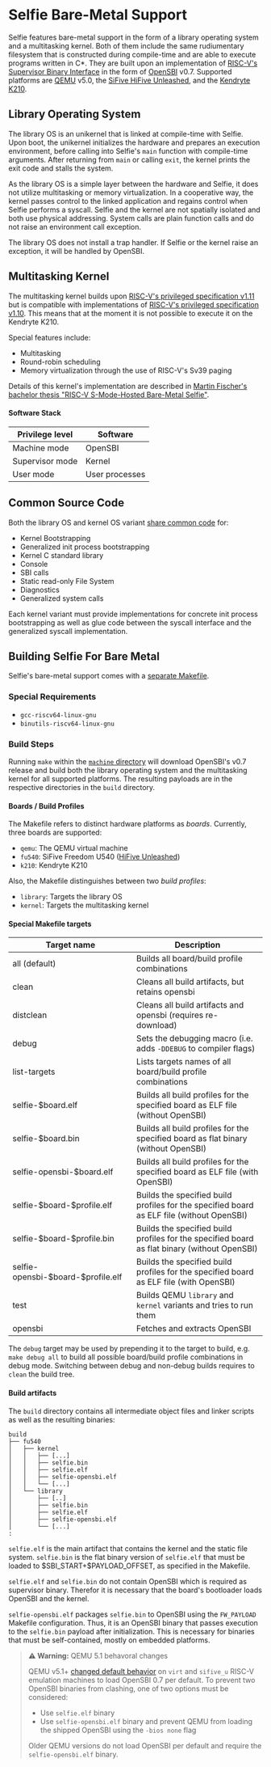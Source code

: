 # Selfie Bare-Metal Support

Selfie features bare-metal support in the form of a library operating system and a multitasking kernel. Both of them include the same rudiumentary filesystem that is constructed during compile-time and are able to execute programs written in C\*. They are built upon an implementation of [RISC-V's Supervisor Binary Interface](https://github.com/riscv/riscv-sbi-doc/) in the form of [OpenSBI](https://github.com/riscv/opensbi/) v0.7. Supported platforms are [QEMU](https://www.qemu.org/) v5.0, the [SiFive HiFive Unleashed](https://www.sifive.com/boards/hifive-unleashed), and the [Kendryte K210](https://canaan.io/product/kendryteai).

## Library Operating System

The library OS is an unikernel that is linked at compile-time with Selfie. Upon boot, the unikernel initializes the hardware and prepares an execution environment, before calling into Selfie's `main` function with compile-time arguments. After returning from `main` or calling `exit`, the kernel prints the exit code and stalls the system.

As the library OS is a simple layer between the hardware and Selfie, it does not utilize multitasking or memory virtualization. In a cooperative way, the kernel passes control to the linked application and regains control when Selfie performs a syscall. Selfie and the kernel are not spatially isolated  and both use physical addressing. System calls are plain function calls and do not raise an environment call exception.

The library OS does not install a trap handler. If Selfie or the kernel raise an exception, it will be handled by OpenSBI.

## Multitasking Kernel

The multitasking kernel builds upon [RISC-V's privileged specification v1.11](https://riscv.org//wp-content/uploads/2019/08/riscv-privileged-20190608-1.pdf) but is compatible with implementations of [RISC-V's privileged specification v1.10](https://riscv.org//wp-content/uploads/2017/05/riscv-privileged-v1.10.pdf). This means that at the moment it is not possible to execute it on the Kendryte K210.

Special features include:
* Multitasking
* Round-robin scheduling
* Memory virtualization through the use of RISC-V's Sv39 paging

Details of this kernel's implementation are described in [Martin Fischer's bachelor thesis "RISC-V S-Mode-Hosted Bare-Metal Selfie"](../theses#risc-v-s-mode-hosted-bare-metal-selfie-by-martin-fischer-university-of-salzburg-austria-2020-pdf-release).

#### Software Stack

| Privilege level | Software       |
| --------------- | -------------- |
| Machine mode    | OpenSBI        |
| Supervisor mode | Kernel         |
| User mode       | User processes |

## Common Source Code

Both the library OS and kernel OS variant [share common code](./Makefile#L24) for:
- Kernel Bootstrapping
- Generalized init process bootstrapping
- Kernel C standard library
- Console
- SBI calls
- Static read-only File System
- Diagnostics
- Generalized system calls

Each kernel variant must provide implementations for concrete init process bootstrapping as well as glue code between the syscall interface and the generalized syscall implementation.

## Building Selfie For Bare Metal

Selfie's bare-metal support comes with a [separate Makefile](Makefile).

### Special Requirements

* `gcc-riscv64-linux-gnu`
* `binutils-riscv64-linux-gnu`

### Build Steps

Running `make` within the [`machine` directory](.) will download OpenSBI's v0.7 release and build both the library operating system and the multitasking kernel for all supported platforms. The resulting payloads are in the respective directories in the `build` directory.

#### Boards / Build Profiles

The Makefile refers to distinct hardware platforms as _boards_. Currently, three boards are supported:
- `qemu`: The QEMU virtual machine
- `fu540`: SiFive Freedom U540 ([HiFive Unleashed](https://www.sifive.com/boards/hifive-unleashed))
- `k210`: Kendryte K210

Also, the Makefile distinguishes between two _build profiles_:
- `library`: Targets the library OS
- `kernel`: Targets the multitasking kernel

#### Special Makefile targets

| **Target name**                      | **Description**                                                                              |
|--------------------------------------|----------------------------------------------------------------------------------------------|
| all (default)                        | Builds all board/build profile combinations                                                  |
| clean                                | Cleans all build artifacts, but retains opensbi                                              |
| distclean                            | Cleans all build artifacts and opensbi (requires re-download)                                |
| debug                                | Sets the debugging macro (i.e. adds `-DDEBUG` to compiler flags)                             |
| list-targets                         | Lists targets names of all board/build profile combinations                                  |
| selfie-\$board.elf                   | Builds all build profiles for the specified board as ELF file (without OpenSBI)              |
| selfie-\$board.bin                   | Builds all build profiles for the specified board as flat binary (without OpenSBI)           |
| selfie-opensbi-\$board.elf           | Builds all build profiles for the specified board as ELF file (with OpenSBI)                 |
| selfie-\$board-\$profile.elf         | Builds the specified build profiles for the specified board as ELF file (without OpenSBI)    |
| selfie-\$board-\$profile.bin         | Builds the specified build profiles for the specified board as flat binary (without OpenSBI) |
| selfie-opensbi-\$board-\$profile.elf | Builds the specified build profiles for the specified board as ELF file (with OpenSBI)       |
| test                                 | Builds QEMU `library` and `kernel` variants and tries to run them                            |
| opensbi                              | Fetches and extracts OpenSBI                                                                 |

The `debug` target may be used by prepending it to the target to build, e.g. `make debug all` to build all possible board/build profile combinations in debug mode. Switching between debug and non-debug builds requires to `clean` the build tree.

#### Build artifacts

The `build` directory contains all intermediate object files and linker scripts as well as the resulting binaries:

```
build
├── fu540
│   ├── kernel
│   │   ├── [...]
│   │   ├── selfie.bin
│   │   ├── selfie.elf
│   │   ├── selfie-opensbi.elf
│   │   └── [...]
│   └── library
│       ├── [..]
│       ├── selfie.bin
│       ├── selfie.elf
│       ├── selfie-opensbi.elf
│       └── [...]
:
```

`selfie.elf` is the main artifact that contains the kernel and the static file system. `selfie.bin` is the flat binary version of `selfie.elf` that must be loaded to \$SBI_START+\$PAYLOAD_OFFSET, as specified in the Makefile.

`selfie.elf` and `selfie.bin` do not contain OpenSBI which is required as supervisor binary. Therefor it is necessary that the board's bootloader loads OpenSBI and the kernel.

`selfie-opensbi.elf` packages `selfie.bin` to OpenSBI using the `FW_PAYLOAD` Makefile configuration. Thus, it is an OpenSBI binary that passes execution to the `selfie.bin` payload after initialization. This is necessary for binaries that must be self-contained, mostly on embedded platforms.

> **:warning: Warning:** QEMU 5.1 behavoral changes
>
> QEMU v5.1+ [changed default behavior](https://wiki.qemu.org/ChangeLog/5.1#RISC-V) on `virt` and `sifive_u` RISC-V emulation machines to load OpenSBI 0.7 per default. To prevent two OpenSBI binaries from clashing, one of two options must be considered:
> - Use `selfie.elf` binary
> - Use `selfie-opensbi.elf` binary and prevent QEMU from loading the shipped OpenSBI using the `-bios none` flag
>
> Older QEMU versions do not load OpenSBI per default and require the `selfie-opensbi.elf` binary.
